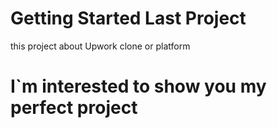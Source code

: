 # Getting Started Last Project 

this project about Upwork clone or platform 

# I`m interested to show you my perfect project 

